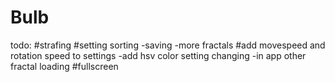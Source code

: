 # Bulb

todo:
#strafing
#setting sorting
-saving
-more fractals
#add movespeed and rotation speed to settings
-add hsv color setting changing
-in app other fractal loading
#fullscreen